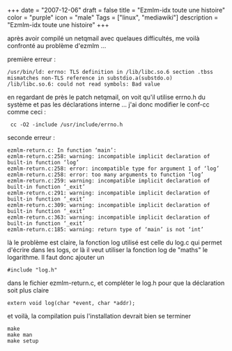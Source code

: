 +++
date = "2007-12-06"
draft = false
title = "Ezmlm-idx toute une histoire"
color = "purple"
icon = "male"
Tags = ["linux", "mediawiki"]
description = "Ezmlm-idx toute une histoire"
+++

après avoir compilé un netqmail avec quelaues difficultés, me voilà
confronté au problème d'ezmlm ...

première erreur :

    /usr/bin/ld: errno: TLS definition in /lib/libc.so.6 section .tbss mismatches non-TLS reference in substdio.a(substdo.o)
    /lib/libc.so.6: could not read symbols: Bad value

en regardant de près le patch netqmail, on voit qu'il utilise errno.h du
système et pas les déclarations interne ... j'ai donc modifier le
conf-cc comme ceci :

     cc -O2 -include /usr/include/errno.h

seconde erreur :

    ezmlm-return.c: In function ‘main’:
    ezmlm-return.c:258: warning: incompatible implicit declaration of built-in function ‘log’
    ezmlm-return.c:258: error: incompatible type for argument 1 of ‘log’
    ezmlm-return.c:258: error: too many arguments to function ‘log’
    ezmlm-return.c:259: warning: incompatible implicit declaration of built-in function ‘_exit’
    ezmlm-return.c:291: warning: incompatible implicit declaration of built-in function ‘_exit’
    ezmlm-return.c:309: warning: incompatible implicit declaration of built-in function ‘_exit’
    ezmlm-return.c:363: warning: incompatible implicit declaration of built-in function ‘_exit’
    ezmlm-return.c:185: warning: return type of ‘main’ is not ‘int’

là le problème est claire, la fonction log utilisé est celle du log.c
qui permet d'écrire dans les logs, or là il veut utiliser la fonction
log de "maths" le logarithme. Il faut donc ajouter un

    #include "log.h" 

dans le fichier ezmlm-return.c, et compléter le log.h pour que la
déclaration soit plus claire

    extern void log(char *event, char *addr);

et voilà, la compilation puis l'installation devrait bien se terminer

    make
    make man
    make setup
